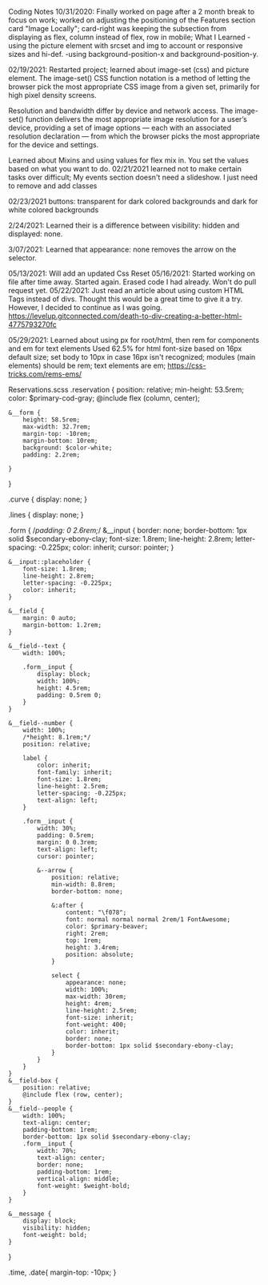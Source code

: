 Coding Notes
10/31/2020: Finally worked on page after a 2 month break to focus on work; worked on adjusting the positioning of the Features section card "Image Locally"; card-right was keeping the subsection from displaying as flex, column instead of  flex, row in mobile;
What I Learned -using the picture element with srcset and img to account or responsive sizes and hi-def. -using background-position-x and background-position-y.

02/19/2021: Restarted project; learned about image-set (css) and picture element. 
The image-set() CSS function notation is a method of letting the browser pick the most appropriate CSS image from a given set, primarily for high pixel density screens.

Resolution and bandwidth differ by device and network access. The image-set() function delivers the most appropriate image resolution for a user’s device, providing a set of image options — each with an associated resolution declaration — from which the browser picks the most appropriate for the device and settings.

Learned about Mixins and using values for flex mix in. You set the values based on what you want to do. 
02/21/2021
learned not to make certain tasks over difficult; My events section doesn't need a slideshow. I just need to remove and add classes

02/23/2021
buttons: transparent for dark colored backgrounds and dark for white colored backgrounds

2/24/2021: Learned their is a difference between visibility: hidden and displayed: none. 

3/07/2021: Learned that appearance: none removes the arrow on the selector. 

05/13/2021: Will add an updated Css Reset
05/16/2021: Started working on file after time away. Started again. Erased code I had already. Won't do pull request yet. 
05/22/2021: Just read an article about using custom HTML Tags instead of divs. Thought this would be a great time to give it a try. However, I decided to continue as I was going. 
https://levelup.gitconnected.com/death-to-div-creating-a-better-html-4775793270fc

05/29/2021: Learned about using px for root/html, then rem for components and em for text elements 
 Used 62.5% for html font-size based on 16px default size; set body to 10px in case 16px isn't recognized; modules (main elements) should be rem; text elements are em;
 https://css-tricks.com/rems-ems/









Reservations.scss
.reservation {
    position: relative;
    min-height: 53.5rem;
    color: $primary-cod-gray;
    @include flex (column, center);
    
    &__form {
        height: 58.5rem;
        max-width: 32.7rem;
        margin-top: -10rem;
        margin-bottom: 10rem;
        background: $color-white;
        padding: 2.2rem;

    }

}

.curve {
    display: none;
}

.lines {
    display: none;
}

.form {
    /*padding: 0 2.6rem;*/
    &__input {
        border: none;
        border-bottom: 1px solid $secondary-ebony-clay;
        font-size: 1.8rem;
        line-height: 2.8rem;
        letter-spacing: -0.225px;
        color: inherit;
        cursor: pointer;
    }

    &__input::placeholder {
        font-size: 1.8rem;
        line-height: 2.8rem;
        letter-spacing: -0.225px;
        color: inherit;
    }

    &__field {
        margin: 0 auto;
        margin-bottom: 1.2rem; 
    }

    &__field--text {
        width: 100%;

        .form__input {
            display: block;
            width: 100%;
            height: 4.5rem;
            padding: 0.5rem 0;
        }
    }

    &__field--number {
        width: 100%;
        /*height: 8.1rem;*/
        position: relative;

        label {
            color: inherit;
            font-family: inherit;
            font-size: 1.8rem;
            line-height: 2.5rem;
            letter-spacing: -0.225px;
            text-align: left;
        }

        .form__input {
            width: 30%;
            padding: 0.5rem;
            margin: 0 0.3rem;
            text-align: left;
            cursor: pointer;

            &--arrow {
                position: relative;
                min-width: 8.8rem;
                border-bottom: none;

                &:after {
                    content: "\f078";
                    font: normal normal normal 2rem/1 FontAwesome;
                    color: $primary-beaver;
                    right: 2rem;
                    top: 1rem;
                    height: 3.4rem;
                    position: absolute;
                }

                select {
                    appearance: none;
                    width: 100%;
                    max-width: 30rem;
                    height: 4rem;
                    line-height: 2.5rem;
                    font-size: inherit;
                    font-weight: 400;
                    color: inherit;
                    border: none;
                    border-bottom: 1px solid $secondary-ebony-clay;
                }
            }
        }
    }
    &__field-box {
        position: relative;
        @include flex (row, center);
    }
    &__field--people {
        width: 100%;
        text-align: center;
        padding-bottom: 1rem;
        border-bottom: 1px solid $secondary-ebony-clay;
        .form__input {
            width: 70%;
            text-align: center;
            border: none;
            padding-bottom: 1rem;
            vertical-align: middle;
            font-weight: $weight-bold;
        }
    }
    
    &__message {
        display: block;
        visibility: hidden;
        font-weight: bold;
    }
}

.time, .date{
    margin-top: -10px;
}

